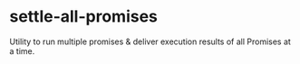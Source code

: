 # settle-all-promises
Utility to run multiple promises &amp; deliver execution results of all Promises at a time.
